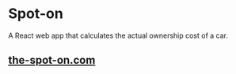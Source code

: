 # Spot-on
A React web app that calculates the actual ownership cost of a car.

## <a href="https://the-spot-on.com">the-spot-on.com</a>